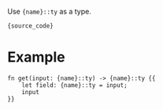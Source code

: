 Use `{name}::ty` as a type.
```
{source_code}
```
# Example
```
fn get(input: {name}::ty) -> {name}::ty {{
    let field: {name}::ty = input;
    input
}}
```